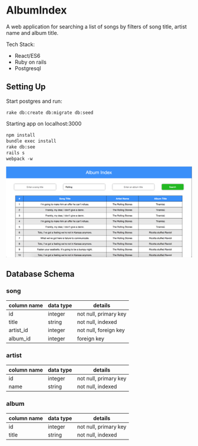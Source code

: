 # AlbumIndex

A web application for searching a list of songs by filters of song title, artist name and album title.

Tech Stack:
- React/ES6
- Ruby on rails
- Postgresql

## Setting Up
Start postgres and run:
```
rake db:create db:migrate db:seed
```

Starting app on localhost:3000
```
npm install
bundle exec install
rake db:see
rails s
webpack -w
```

![Album_Index](./app/assets/images/Album_Index_1.png)

## Database Schema
### song
column name     | data type | details
----------------|-----------|-----------------------
id              | integer   | not null, primary key
title           | string    | not null, indexed
artist_id       | integer   | not null, foreign key
album_id        | integer   | foreign key

### artist
column name     | data type | details
----------------|-----------|-----------------------
id              | integer   | not null, primary key
name            | string    | not null, indexed

### album
column name     | data type | details
----------------|-----------|-----------------------
id              | integer   | not null, primary key
title           | string    | not null, indexed
